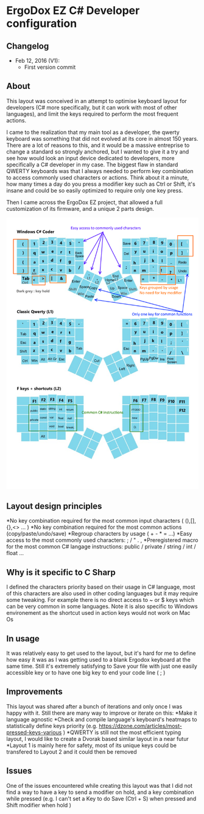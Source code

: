 # ErgoDox EZ C# Developer configuration

## Changelog

* Feb 12, 2016 (V1): 
  * First version commit

## About
This layout was conceived in an attempt to optimise keyboard layout for developers (C# more specifically, but it can work with most of other languages), and limit the keys required to perform the most frequent actions.

I came to the realization that my main tool as a developer, the qwerty keyboard was something that did not evolved at its core in almost 150 years.
There are a lot of reasons to this, and it would be a massive entreprise to change a standard so strongly anchored, but I wanted to give it a try and see how would look an input device dedicated to developers, more specifically a C# developer in my case.
The biggest flaw in standard QWERTY keyboards was that I always needed to perform key combination to access commonly used characters or actions. Think about it a minute, how many times a day do you press a modifier key such as Ctrl or Shift, it's insane and could be so easily optimized to require only one key press.

Then I came across the ErgoDox EZ project, that allowed a full customization of its firmware, and a unique 2 parts design.

![CSharpDev](csharp_dev_legend.png)

## Layout design principles
*No key combination required for the most common input characters ( (),[],{},<> ... )
*No key combination required for the most common actions (copy/paste/undo/save)
*Regroup characters by usage ( + - * =  ...)
*Easy access to the most commonly used characters: ; / " . ,
*Preregistered macro for the most common C# langage instructions: public / private / string / int / float ...

## Why is it specific to C Sharp
I defined the characters priority based on their usage in C# language, most of this characters are also used in other coding languages but it may require some tweaking. 
For example there is no direct access to ~ or $ keys which can be very common in some languages.
Note it is also specific to Windows environement as the shortcut used in action keys would not work on Mac Os

## In usage
It was relatively easy to get used to the layout, but it's hard for me to define how easy it was as I was getting used to a blank Ergodox keyboard at the same time.
Still it's extremely satisfying to Save your file with just one easily accessible key or to have one big key to end your code line ( ; )

## Improvements
This layout was shared after a bunch of iterations and only once I was happy with it.
Still there are many way to improve or iterate on this:
*Make it language agnostic
*Check and compile language's keyboard's heatmaps to statistically define keys priority (e.g.  https://dzone.com/articles/most-pressed-keys-various )
*QWERTY is still not the most efficient typing layout, I would like to create a Dvorak based similar layout in a near futur
*Layout 1 is mainly here for safety, most of its unique keys could be transfered to Layout 2 and it could then be removed

## Issues 
One of the issues encountered while creating this layout was that I did not find a way to have a key to send a modifier on hold, and a key combination while pressed (e.g. I can't set a Key to do Save (Ctrl + S) when pressed and Shift modifier when hold )


